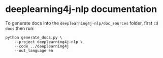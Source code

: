 # deeplearning4j-nlp documentation

To generate docs into the `deeplearning4j-nlp/doc_sources` folder, first `cd docs` then run:

```shell
python generate_docs.py \
    --project deeplearning4j-nlp \
    --code ../deeplearning4j
	--out_language en
```